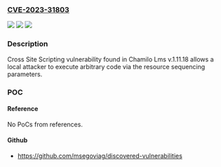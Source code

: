 ### [CVE-2023-31803](https://cve.mitre.org/cgi-bin/cvename.cgi?name=CVE-2023-31803)
![](https://img.shields.io/static/v1?label=Product&message=n%2Fa&color=blue)
![](https://img.shields.io/static/v1?label=Version&message=n%2Fa&color=blue)
![](https://img.shields.io/static/v1?label=Vulnerability&message=n%2Fa&color=brighgreen)

### Description

Cross Site Scripting vulnerability found in Chamilo Lms v.1.11.18 allows a local attacker to execute arbitrary code via the resource sequencing parameters.

### POC

#### Reference
No PoCs from references.

#### Github
- https://github.com/msegoviag/discovered-vulnerabilities

